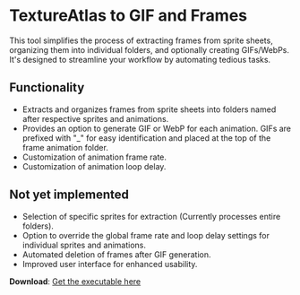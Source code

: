# TextureAtlas to GIF and Frames

This tool simplifies the process of extracting frames from sprite sheets, organizing them into individual folders, and optionally creating GIFs/WebPs. It's designed to streamline your workflow by automating tedious tasks.

## Functionality
* Extracts and organizes frames from sprite sheets into folders named after respective sprites and animations.
* Provides an option to generate GIF or WebP for each animation. GIFs are prefixed with "_" for easy identification and placed at the top of the frame animation folder.
* Customization of animation frame rate.
* Customization of animation loop delay.

## Not yet implemented
* Selection of specific sprites for extraction (Currently processes entire folders).
* Option to override the global frame rate and loop delay settings for individual sprites and animations.
* Automated deletion of frames after GIF generation.
* Improved user interface for enhanced usability.

**Download**: [Get the executable here](https://github.com/MeguminBOT/TextureAtlas-to-GIF-and-Frames/releases/)
